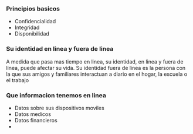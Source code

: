 ### Principios basicos

* Confidencialidad
* Integridad
* Disponibilidad 

### Su identidad en linea y fuera de linea

A medida que pasa mas tiempo en linea, su identidad, en linea y fuera de linea, puede afectar su vida. Su identidad fuera de linea es la persona con la que sus amigos y familiares interactuan a diario en el hogar, la escuela o el trabajo 

### Que informacion tenemos en linea

* Datos sobre sus dispositivos moviles
* Datos medicos
* Datos financieros
* 

